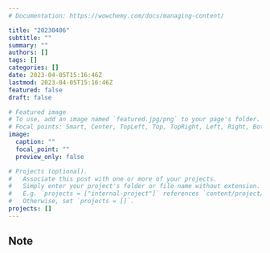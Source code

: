 ```yaml
---
# Documentation: https://wowchemy.com/docs/managing-content/

title: "20230406"
subtitle: ""
summary: ""
authors: []
tags: []
categories: []
date: 2023-04-05T15:16:46Z
lastmod: 2023-04-05T15:16:46Z
featured: false
draft: false

# Featured image
# To use, add an image named `featured.jpg/png` to your page's folder.
# Focal points: Smart, Center, TopLeft, Top, TopRight, Left, Right, BottomLeft, Bottom, BottomRight.
image:
  caption: ""
  focal_point: ""
  preview_only: false

# Projects (optional).
#   Associate this post with one or more of your projects.
#   Simply enter your project's folder or file name without extension.
#   E.g. `projects = ["internal-project"]` references `content/project/deep-learning/index.md`.
#   Otherwise, set `projects = []`.
projects: []
---
```


## Note

